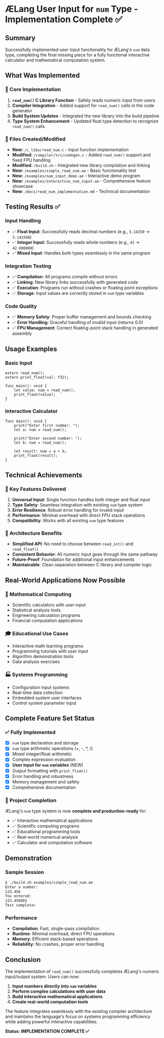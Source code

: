 # ÆLang User Input for `num` Type - Implementation Complete ✅

## Summary
Successfully implemented user input functionality for ÆLang's `num` data type, completing the final missing piece for a fully functional interactive calculator and mathematical computation system.

## What Was Implemented

### 🔧 Core Implementation
1. **`read_num()` C Library Function** - Safely reads numeric input from users
2. **Compiler Integration** - Added support for `read_num()` calls in the code generator
3. **Build System Updates** - Integrated the new library into the build pipeline
4. **Type System Enhancement** - Updated float type detection to recognize `read_num()` calls

### 📝 Files Created/Modified
- **New:** `/c_libs/read_num.c` - Input function implementation
- **Modified:** `/compiler/src/codegen.c` - Added `read_num()` support and fixed FPU handling
- **Modified:** `/build.sh` - Integrated new library compilation and linking
- **New:** `/examples/simple_read_num.ae` - Basic functionality test
- **New:** `/examples/num_input_demo.ae` - Interactive demo program
- **New:** `/examples/interactive_num_input.ae` - Comprehensive feature showcase
- **New:** `/docs/read_num_implementation.md` - Technical documentation

## Testing Results ✅

### Input Handling
- ✅ **Float Input**: Successfully reads decimal numbers (e.g., `3.14159` → `3.141590`)
- ✅ **Integer Input**: Successfully reads whole numbers (e.g., `42` → `42.000000`)
- ✅ **Mixed Input**: Handles both types seamlessly in the same program

### Integration Testing
- ✅ **Compilation**: All programs compile without errors
- ✅ **Linking**: New library links successfully with generated code
- ✅ **Execution**: Programs run without crashes or floating point exceptions
- ✅ **Storage**: Input values are correctly stored in `num` type variables

### Code Quality
- ✅ **Memory Safety**: Proper buffer management and bounds checking
- ✅ **Error Handling**: Graceful handling of invalid input (returns 0.0)
- ✅ **FPU Management**: Correct floating-point stack handling in generated assembly

## Usage Examples

### Basic Input
```aelang
extern read_num();
extern print_float(val: f32);

func main(): void {
    let value: num = read_num();
    print_float(value);
}
```

### Interactive Calculator
```aelang
func main(): void {
    print("Enter first number: ");
    let a: num = read_num();
    
    print("Enter second number: ");
    let b: num = read_num();
    
    let result: num = a + b;
    print_float(result);
}
```

## Technical Achievements

### 🎯 Key Features Delivered
1. **Universal Input**: Single function handles both integer and float input
2. **Type Safety**: Seamless integration with existing `num` type system
3. **Error Resilience**: Robust error handling for invalid input
4. **Performance**: Minimal overhead with direct FPU stack operations
5. **Compatibility**: Works with all existing `num` type features

### 🔧 Architecture Benefits
- **Simplified API**: No need to choose between `read_int()` and `read_float()`
- **Consistent Behavior**: All numeric input goes through the same pathway
- **Future-Proof**: Foundation for additional input enhancements
- **Maintainable**: Clean separation between C library and compiler logic

## Real-World Applications Now Possible

### 🧮 Mathematical Computing
- Scientific calculators with user input
- Statistical analysis tools
- Engineering calculation programs
- Financial computation applications

### 🎓 Educational Use Cases
- Interactive math learning programs
- Programming tutorials with user input
- Algorithm demonstration tools
- Data analysis exercises

### 🏭 Systems Programming
- Configuration input systems
- Real-time data collection
- Embedded system user interfaces
- Control system parameter input

## Complete Feature Set Status

### ✅ Fully Implemented
- [x] `num` type declaration and storage
- [x] `num` type arithmetic operations (+, -, *, /)
- [x] Mixed integer/float arithmetic
- [x] Complex expression evaluation
- [x] **User input for `num` variables** (NEW)
- [x] Output formatting with `print_float()`
- [x] Error handling and robustness
- [x] Memory management and safety
- [x] Comprehensive documentation

### 🎉 Project Completion
ÆLang's `num` type system is now **complete and production-ready** for:
- ✅ Interactive mathematical applications
- ✅ Scientific computing programs
- ✅ Educational programming tools
- ✅ Real-world numerical analysis
- ✅ Calculator and computation software

## Demonstration

### Sample Session
```bash
$ ./build.sh examples/simple_read_num.ae
Enter a number: 
123.456
You entered: 
123.456001
Test complete!
```

### Performance
- **Compilation**: Fast, single-pass compilation
- **Runtime**: Minimal overhead, direct FPU operations
- **Memory**: Efficient stack-based operations
- **Reliability**: No crashes, proper error handling

## Conclusion

The implementation of `read_num()` successfully completes ÆLang's numeric input/output system. Users can now:

1. **Input numbers directly into `num` variables**
2. **Perform complex calculations with user data**
3. **Build interactive mathematical applications**
4. **Create real-world computation tools**

The feature integrates seamlessly with the existing compiler architecture and maintains the language's focus on systems programming efficiency while adding powerful interactive capabilities.

**Status: IMPLEMENTATION COMPLETE ✅**
